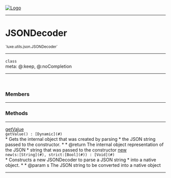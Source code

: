 
[![Logo](../../../../images/logo.png)](../../../../api/index.html)

---



<h1>JSONDecoder</h1>
<small>`luxe.utils.json.JSONDecoder`</small>



---

`class`
<span class="meta">
<br/>meta: @:keep, @:noCompletion
</span>


---


&nbsp;
&nbsp;






<h3>Members</h3> <hr/>





<h3>Methods</h3> <hr/><span class="method apipage">
            <a name="getValue"><a class="lift" href="#getValue">getValue</a></a><div class="clear"></div>
            <code class="signature apipage">getValue() : [Dynamic](#)</code><br/><span class="small_desc_flat">* Gets the internal object that was created by parsing
     * the JSON string passed to the constructor.
     *
     * @return The internal object representation of the JSON
     *      string that was passed to the constructor</span>
        </span>
    <span class="method apipage">
            <a name="new"><a class="lift" href="#new">new</a></a><div class="clear"></div>
            <code class="signature apipage">new(s:[String](#)<span></span>, strict:[Bool](#)<span></span>) : [Void](#)</code><br/><span class="small_desc_flat">* Constructs a new JSONDecoder to parse a JSON string
     * into a native object.
     *
     * @param s The JSON string to be converted into a native object</span>
        </span>
    






---

&nbsp;
&nbsp;
&nbsp;
&nbsp;